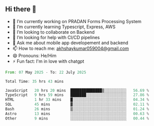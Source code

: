 ## Hi there 👋
- 🔭 I’m currently working on PRADAN Forms Processing System
- 🌱 I’m currently learning Typescript, Express, AWS
- 👯 I’m looking to collaborate on Backend
- 🤔 I’m looking for help with CI/CD pipelines
- 💬 Ask me about mobile app developement and backend
- 📫 How to reach me: akhshaykumar059004@gmail.com
- 😄 Pronouns: He/Him
- ⚡ Fun fact: I'm in love with chatgpt
 <!--START_SECTION:waka-->

```rust
From: 07 May 2025 - To: 22 July 2025

Total Time: 35 hrs 43 mins

JavaScript   20 hrs 20 mins  ██████████████▒░░░░░░░░░░   56.69 %
TypeScript   9 hrs 59 mins   ███████░░░░░░░░░░░░░░░░░░   27.86 %
HTML         1 hr 33 mins    █░░░░░░░░░░░░░░░░░░░░░░░░   04.34 %
SQL          45 mins         ▓░░░░░░░░░░░░░░░░░░░░░░░░   02.11 %
Bash         26 mins         ▒░░░░░░░░░░░░░░░░░░░░░░░░   01.24 %
Astro        13 mins         ░░░░░░░░░░░░░░░░░░░░░░░░░   00.63 %
Other        9 mins          ░░░░░░░░░░░░░░░░░░░░░░░░░   00.44 %
```

<!--END_SECTION:waka-->
